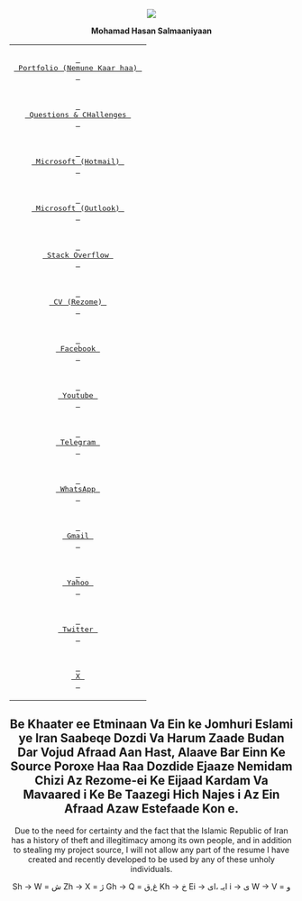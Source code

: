 <p align='center'>
 <img src="https://lh3.googleusercontent.com/a/ACg8ocKU6LTF-Ba4aBVlLdnogNVDczyhSwQZHi63tCOLbno2pvLR6fJB=s150-c-no">
</p>
  
<p align='center'>
  <strong>Mohamad Hasan Salmaaniyaan</strong>
</p>
<div align="center">
   <table>
    
   <tr>
        <td colspan='2'>
             <p align='center'><a href="https://github.com/mohamadhasansalmaaniyaan72/Portfolio-Nemune-Kaar-haa-/releases/download/main/Portfolio.Nemune.Kaar.haa.pdf"><kbd> <br> Portfolio (Nemune Kaar haa) <br> </kbd></a></p>
        </td>
   </tr>
    
   <tr>
       <td colspan='2'>
             <p align='center'><a href="https://github.com/mohamadhasansalmaaniyaan72/Questions-CHallenges/issues"><kbd> <br> Questions & CHallenges <br> </kbd></a></p>
       </td>
   </tr>

  <tr>
       <td colspan='2'>
             <p align='center'><a href="https://learn.microsoft.com/en-us/users/mohammadhasansalmanian-5415/"><kbd> <br> Microsoft (Hotmail) <br> </kbd></a></p>
       </td>
  </tr>
 
  <tr>
       <td colspan='2'>
             <p align='center'><a href="https://learn.microsoft.com/en-us/users/mohamadhasansalmaaniyaan-1957/"><kbd> <br> Microsoft (Outlook) <br> </kbd></a></p>
       </td>
  </tr>
   
   <tr>
       <td colspan='2'>
             <p align='center'><a href="https://stackoverflow.com/users/5234401/mohamad-hasan-salmaaniyaan"><kbd> <br> Stack Overflow <br> </kbd></a></p>
       </td>
   </tr>
  
   <tr>
       <td colspan='2'>
             <p align='center'><a href="https://cvbuilder.me/resume/fa/10638339-54f0-452f-9666-87ba49ff7dea"><kbd> <br> CV (Rezome) <br> </kbd></a></p>
       </td>
   </tr>
    
   <tr>
       <td colspan='2'>
             <p align='center'><a href="https://www.facebook.com/mohamad.hasan.salmaaniyaan"><kbd> <br> Facebook <br> </kbd></a></p>
       </td>
   </tr>

   <tr>
       <td colspan='2'>
             <p align='center'><a href="https://www.youtube.com/@mohamadhasansalmaaniyaan"><kbd> <br> Youtube <br> </kbd></a></p>
       </td>
   </tr>
   
   <tr>
       <td colspan='2'>
             <p align='center'><a href="https://t.me/Mohamad_Hasan_Salmaaniyaan"><kbd> <br> Telegram <br> </kbd></a></p>
       </td>
   </tr>
   
   <tr>
       <td colspan='2'>
             <p align='center'><a href="https://wa.me/989130226121"><kbd> <br> WhatsApp <br> </kbd></a></p>
       </td>
   </tr>
   
   <tr>
       <td colspan='2'>
             <p align='center'><a href="mailto:mh.salmanian@gmail.com"><kbd> <br> Gmail <br> </kbd></a></p>
       </td>
   </tr>
   
   <tr>
       <td colspan='2'>
             <p align='center'><a href="mailto:mh.salmanian@yahoo.com"><kbd> <br> Yahoo <br> </kbd></a></p>
       </td>
   </tr>
   
   <tr>
       <td colspan='2'>
         <p align='center'><a href="https://twitter.com/salmaaniyaan72"><kbd> <br> Twitter <br> </kbd></a></p>
       </td>
   </tr>
   
   <tr>
       <td colspan='2'>
             <p align='center'><a href="https://x.com/salmaaniyaan72"><kbd> <br> X <br> </kbd></a></p>
       </td>
   </tr>
 </table>

Be Khaater ee Etminaan Va Ein ke Jomhuri Eslami ye Iran Saabeqe Dozdi Va Harum Zaade Budan Dar Vojud Afraad Aan Hast, Alaave Bar Einn Ke Source Poroxe Haa Raa
Dozdide Ejaaze Nemidam Chizi Az Rezome-ei Ke Eijaad Kardam Va Mavaared i Ke Be Taazegi Hich Najes i Az Ein Afraad Azaw Estefaade Kon e.
----
Due to the need for certainty and the fact that the Islamic Republic of Iran has a history of theft and illegitimacy among its own people, and in addition to stealing my project source, I will not allow any part of the resume I have created and recently developed to be used by any of these unholy individuals.

Sh -> W = ش
Zh -> X = ژ
Gh -> Q = غ,ق
Kh -> خ
Ei -> ایـ ،ای
i -> ی
W -> V = و

</div>
